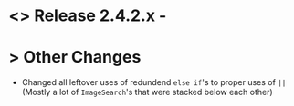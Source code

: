 # <> Release 2.4.2.x -

# > Other Changes
- Changed all leftover uses of redundend `else if`'s to proper uses of `||` (Mostly a lot of `ImageSearch`'s that were stacked below each other)